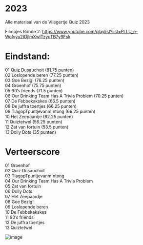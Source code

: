 # 2023
Alle materiaal van de Vliegertje Quiz 2023

Filmpjes Ronde 2:
https://www.youtube.com/playlist?list=PLLU_e-WoIvyu2tDjlmXwITzyuTB7y9Fsk


# Eindstand:

01 Quiz Dusauchoit (81.75 punten)  
02 Loslopende beren (77.25 punten)  
03 Goe Bezig! (76.25 punten)  
04 Groenhof (75.75 punten)  
05 90’s friends (71.5 punten)  
06 Our Drinking Team Has A Trivia Problem (70.25 punten)  
07 De Febbekakskes (66.5 punten)  
08 De juffra toertjes  (66.25 punten)  
08 TlagopTpuntjevanm'ntong (66.25 punten)  
10 Het Zeepaardje (62.25 punten)  
11 Quiztetwel (56.25 punten)  
12 Zat van fortuin (53.5 punten)  
13 Dolly Dots (35 punten)  

# Verteerscore

01 Groenhof  
02 Quiz Dusauchoit  
03 TlagopTpuntjevanm'ntong  
04 Our Drinking Team Has A Trivia Problem  
05 Zat van fortuin  
06 Dolly Dots  
07 Het Zeepaardje  
08 Goe Bezig!  
09 Loslopende beren  
10 De Febbekakskes  
11 90’s friends  
12 De juffra toertjes   
13 Quiztetwel  


![image](https://user-images.githubusercontent.com/83135715/218261250-b0220d79-0769-4c5d-867c-bcc7edbaeff7.png)
